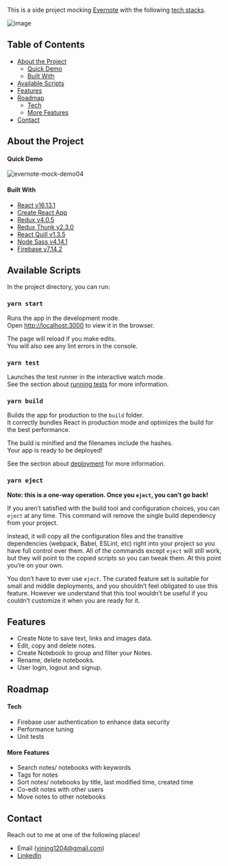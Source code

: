 This is a side project mocking [Evernote](https://evernote.com/intl/en/) with the following [tech stacks](#built-with).

![image](https://user-images.githubusercontent.com/12509334/83991571-bfadca80-a97f-11ea-90dd-6d33c9e5ab3c.png)

## Table of Contents

- [About the Project](#about-the-project)
  - [Quick Demo](#quick-demo)
  - [Built With](#built-with)
- [Available Scripts](#)
- [Features](#features)
- [Roadmap](#roadmap)
  - [Tech](#tech)
  - [More Features](#more-features)
- [Contact](#contact)

## About the Project

#### Quick Demo

![evernote-mock-demo04](https://user-images.githubusercontent.com/12509334/84001755-dc56fc00-a999-11ea-96f1-d4659aa9475a.gif)

#### Built With

- [React v16.13.1](https://github.com/facebook/react/)
- [Create React App](https://github.com/facebook/create-react-app)
- [Redux v4.0.5](https://github.com/reduxjs/redux)
- [Redux Thunk v2.3.0](https://github.com/reduxjs/redux-thunk)
- [React Quill v1.3.5](https://www.npmjs.com/package/react-quill)
- [Node Sass v4.14.1](https://www.npmjs.com/package/node-sass)
- [Firebase v7.14.2](https://firebase.google.com/)

## Available Scripts

In the project directory, you can run:

### `yarn start`

Runs the app in the development mode.<br />
Open [http://localhost:3000](http://localhost:3000) to view it in the browser.

The page will reload if you make edits.<br />
You will also see any lint errors in the console.

### `yarn test`

Launches the test runner in the interactive watch mode.<br />
See the section about [running tests](https://facebook.github.io/create-react-app/docs/running-tests) for more information.

### `yarn build`

Builds the app for production to the `build` folder.<br />
It correctly bundles React in production mode and optimizes the build for the best performance.

The build is minified and the filenames include the hashes.<br />
Your app is ready to be deployed!

See the section about [deployment](https://facebook.github.io/create-react-app/docs/deployment) for more information.

### `yarn eject`

**Note: this is a one-way operation. Once you `eject`, you can’t go back!**

If you aren’t satisfied with the build tool and configuration choices, you can `eject` at any time. This command will remove the single build dependency from your project.

Instead, it will copy all the configuration files and the transitive dependencies (webpack, Babel, ESLint, etc) right into your project so you have full control over them. All of the commands except `eject` will still work, but they will point to the copied scripts so you can tweak them. At this point you’re on your own.

You don’t have to ever use `eject`. The curated feature set is suitable for small and middle deployments, and you shouldn’t feel obligated to use this feature. However we understand that this tool wouldn’t be useful if you couldn’t customize it when you are ready for it.

## Features

- Create Note to save text, links and images data.
- Edit, copy and delete notes.
- Create Notebook to group and filter your Notes.
- Rename, delete notebooks.
- User login, logout and signup.

## Roadmap

#### Tech

- Firebase user authentication to enhance data security
- Performance tuning
- Unit tests

#### More Features

- Search notes/ notebooks with keywords
- Tags for notes
- Sort notes/ notebooks by title, last modified time, created time
- Co-edit notes with other users
- Move notes to other notebooks

## Contact

Reach out to me at one of the following places!

- Email (yining1204@gmail.com)
- [LinkedIn](https://www.linkedin.com/in/joy-yining-huang-984865b8/)
